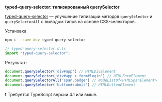 **typed-query-selector: типизированный querySelector**

[typed-query-selector](https://www.npmjs.com/package/typed-query-selector) — улучшение типизации методов `querySelector` и `querySelectorAll` с выводом типов на основе CSS-селекторов.

Установка:

```bash
npm i --save-dev typed-query-selector
```

```ts
// typed-query-selector.d.ts
import "typed-query-selector";
```

Результат:

```ts
document.querySelector('div#app') // HTMLDivElement
document.querySelector('div#app > form#login') // HTMLFormElement
document.querySelectorAll('span.badge') // NodeListOf<HTMLSpanElement>
document.querySelector('button#submit') // HTMLButtonElement
```

❗ Требуется TypeScript версии 4.1 или выше.
